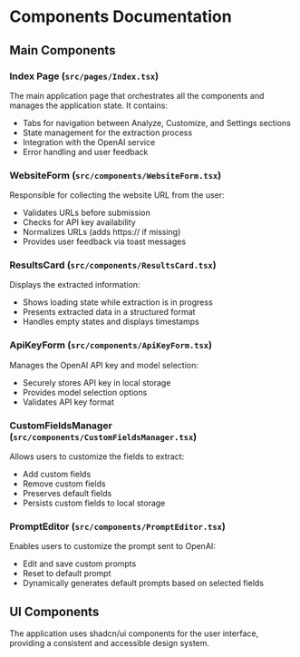 
# Components Documentation

## Main Components

### Index Page (`src/pages/Index.tsx`)

The main application page that orchestrates all the components and manages the application state. It contains:

- Tabs for navigation between Analyze, Customize, and Settings sections
- State management for the extraction process
- Integration with the OpenAI service
- Error handling and user feedback

### WebsiteForm (`src/components/WebsiteForm.tsx`)

Responsible for collecting the website URL from the user:

- Validates URLs before submission
- Checks for API key availability
- Normalizes URLs (adds https:// if missing)
- Provides user feedback via toast messages

### ResultsCard (`src/components/ResultsCard.tsx`) 

Displays the extracted information:

- Shows loading state while extraction is in progress
- Presents extracted data in a structured format
- Handles empty states and displays timestamps

### ApiKeyForm (`src/components/ApiKeyForm.tsx`)

Manages the OpenAI API key and model selection:

- Securely stores API key in local storage
- Provides model selection options
- Validates API key format

### CustomFieldsManager (`src/components/CustomFieldsManager.tsx`)

Allows users to customize the fields to extract:

- Add custom fields
- Remove custom fields
- Preserves default fields
- Persists custom fields to local storage

### PromptEditor (`src/components/PromptEditor.tsx`)

Enables users to customize the prompt sent to OpenAI:

- Edit and save custom prompts
- Reset to default prompt
- Dynamically generates default prompts based on selected fields

## UI Components

The application uses shadcn/ui components for the user interface, providing a consistent and accessible design system.
